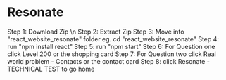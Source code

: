 # Resonate
Step 1: Download Zip \n
Step 2: Extract Zip
Step 3: Move into "react_website_resonate" folder
        eg. cd "react_website_resonate"
Step 4: run "npm install react"
Step 5: run "npm start"
Step 6: For Question one click Level 200 or the shopping card
Step 7: For Question two click Real world problem - Contacts or the contact card
Step 8: click Resonate - TECHNICAL TEST to go home
